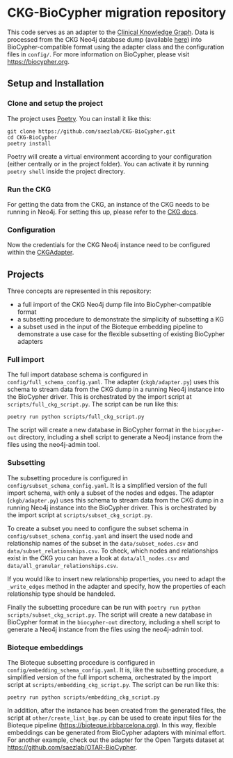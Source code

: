 # CKG-BioCypher migration repository

This code serves as an adapter to the [Clinical Knowledge
Graph](https://doi.org/10.1038/s41587-021-01145-6). Data is processed from the
CKG Neo4j database dump (available
[here](https://data.mendeley.com/datasets/mrcf7f4tc2/3)) into
BioCypher-compatible format using the adapter class and the configuration files
in `config/`. For more information on BioCypher, please visit 
https://biocypher.org.

## Setup and Installation

### Clone and setup the project

The project uses [Poetry](https://python-poetry.org). You can install it like this:

``` 
git clone https://github.com/saezlab/CKG-BioCypher.git 
cd CKG-BioCypher
poetry install 
```

Poetry will create a virtual environment according to your configuration (either
centrally or in the project folder). You can activate it by running `poetry
shell` inside the project directory.

### Run the CKG

For getting the data from the CKG, an instance of the CKG needs to be running in Neo4j. For setting this up, please refer to the [CKG docs](https://ckg.readthedocs.io/en/latest/ckg_builder/graphdb-builder.html#building-ckg-s-graph-database-from-a-dump-file).

### Configuration

Now the credentials for the CKG Neo4j instance need to be configured within the [CKGAdapter](https://github.com/biocypher/clinical-knowledge-graph/blob/main/ckgb/adapter.py).


## Projects
Three concepts are represented in this repository:
- a full import of the CKG Neo4j dump file into BioCypher-compatible format
- a subsetting procedure to demonstrate the simplicity of subsetting a KG
- a subset used in the input of the Bioteque embedding pipeline to demonstrate
    a use case for the flexible subsetting of existing BioCypher adapters

### Full import
The full import database schema is configured in
`config/full_schema_config.yaml`. The adapter (`ckgb/adapter.py`) uses this
schema to stream data from the CKG dump in a running Neo4j instance into the
BioCypher driver. This is orchestrated by the import script at
`scripts/full_ckg_script.py`. The script can be run like this:

``` poetry run python scripts/full_ckg_script.py ```

The script will create a new database in BioCypher format in the `biocypher-out`
directory, including a shell script to generate a Neo4j instance from the files
using the neo4j-admin tool.

### Subsetting
The subsetting procedure is configured in `config/subset_schema_config.yaml`. It
is a simplified version of the full import schema, with only a subset of the nodes and edges. The adapter (`ckgb/adapter.py`) uses this schema to stream data
from the CKG dump in a running Neo4j instance into the BioCypher driver. This is
orchestrated by the import script at `scripts/subset_ckg_script.py`.

To create a subset you need to configure the subset schema in `config/subset_schema_config.yaml` and insert the used node and relationship names of the subset in the `data/subset_nodes.csv` and `data/subset_relationships.csv`. To check, which nodes and relationships exist in the CKG you can have a look at `data/all_nodes.csv` and `data/all_granular_relationships.csv`.

If you would like to insert new relationship properties, you need to adapt the `_write_edges` method in the adapter and specify, how the properties of each relationship type should be handeled.

Finally the subsetting procedure can be run with ``` poetry run python scripts/subset_ckg_script.py ```.
The script will create a new database in BioCypher format in the `biocypher-out`
directory, including a shell script to generate a Neo4j instance from the files
using the neo4j-admin tool.

### Bioteque embeddings
The Bioteque subsetting procedure is configured in
`config/embedding_schema_config.yaml`. It is, like the subsetting procedure, a
simplified version of the full import schema, orchestrated by the import script
at `scripts/embedding_ckg_script.py`. The script can be run like this:

``` poetry run python scripts/embedding_ckg_script.py ```

In addition, after the instance has been created from the generated files, the
script at `other/create_list_bqe.py` can be used to create input files for the
Bioteque pipeline (https://bioteque.irbbarcelona.org). In this way, flexible
embeddings can be generated from BioCypher adapters with minimal effort. For
another example, check out the adapter for the Open Targets dataset at
https://github.com/saezlab/OTAR-BioCypher.
